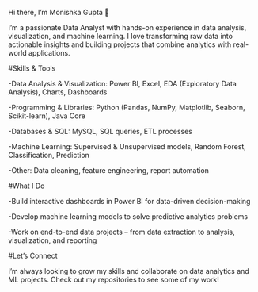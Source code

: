 Hi there, I’m Monishka Gupta 👋

I’m a passionate Data Analyst with hands-on experience in data analysis, visualization, and machine learning. I love transforming raw data into actionable insights and building projects that combine analytics with real-world applications.

#Skills & Tools

-Data Analysis & Visualization: Power BI, Excel, EDA (Exploratory Data Analysis), Charts, Dashboards

-Programming & Libraries: Python (Pandas, NumPy, Matplotlib, Seaborn, Scikit-learn), Java Core

-Databases & SQL: MySQL, SQL queries, ETL processes

-Machine Learning: Supervised & Unsupervised models, Random Forest, Classification, Prediction

-Other: Data cleaning, feature engineering, report automation

#What I Do

-Build interactive dashboards in Power BI for data-driven decision-making

-Develop machine learning models to solve predictive analytics problems

-Work on end-to-end data projects – from data extraction to analysis, visualization, and reporting

#Let’s Connect

I’m always looking to grow my skills and collaborate on data analytics and ML projects. Check out my repositories to see some of my work!

<!---
monishka03/monishka03 is a ✨ special ✨ repository because its `README.md` (this file) appears on your GitHub profile.
You can click the Preview link to take a look at your changes.
--->
